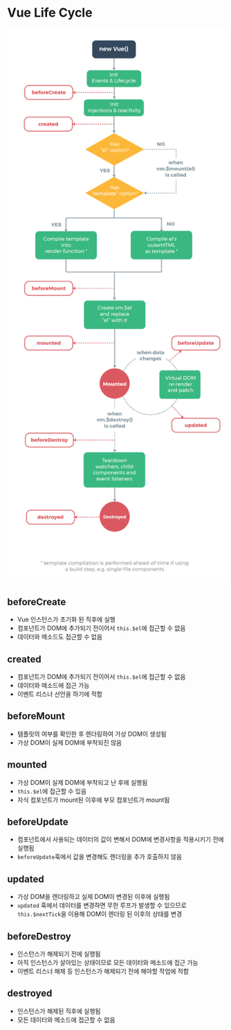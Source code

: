 # Vue Life Cycle

<img src="../img/Vue/vue-lifecycle.png" width="600">

## beforeCreate
- Vue 인스턴스가 초기화 된 직후에 실행
- 컴포넌트가 DOM에 추가되기 전이어서 `this.$el`에 접근할 수 없음
- 데이터와 메소드도 접근할 수 없음

## created
- 컴포넌트가 DOM에 추가되기 전이어서 `this.$el`에 접근할 수 없음
- 데이터와 메소드에 접근 가능
- 이벤트 리스너 선언을 하기에 적합

## beforeMount
- 템플릿의 여부를 확인한 후 렌더링하여 가상 DOM이 생성됨
- 가상 DOM이 실제 DOM에 부착되진 않음

## mounted
- 가상 DOM이 실제 DOM에 부착되고 난 후에 실행됨
- `this.$el`에 접근할 수 있음
- 자식 컴포넌트가 mount된 이후에 부모 컴포넌트가 mount됨

## beforeUpdate
- 컴포넌트에서 사용되는 데이터의 값이 변해서 DOM에 변경사항을 적용시키기 전에 실행됨
- `beforeUpdate`훅에서 값을 변경해도 렌더링을 추가 호출하지 않음

## updated
- 가상 DOM을 렌더링하고 실제 DOM이 변경된 이후에 실행됨
- `updated` 훅에서 데이터를 변경하면 무한 루프가 발생할 수 있으므로 `this.$nextTick`을 이용해 DOM이 렌더링 된 이후의 상태를 변경

## beforeDestroy
- 인스턴스가 해제되기 전에 실행됨
- 아직 인스턴스가 살아있는 상태이므로 모든 데이터와 메소드에 접근 가능
- 이벤트 리스너 해제 등 인스턴스가 해제되기 전에 해야할 작업에 적합

## destroyed
- 인스턴스가 해제된 직후에 실행됨
- 모든 데이터와 메소드에 접근할 수 없음